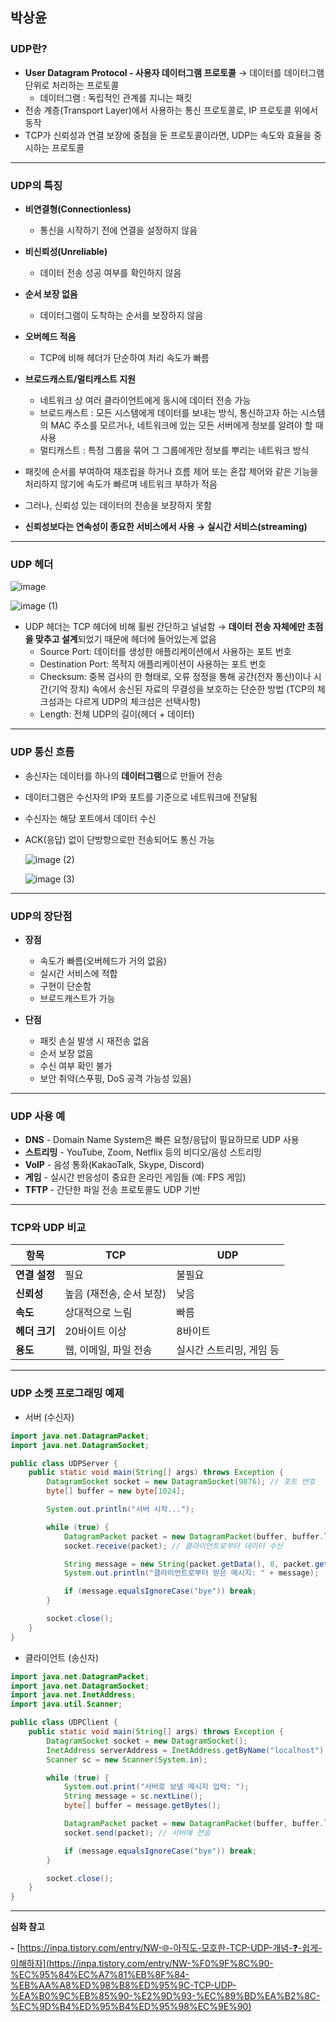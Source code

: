 ## 박상윤

### UDP란?

- **User Datagram Protocol - 사용자 데이터그램 프로토콜** → 데이터를 데이터그램 단위로 처리하는 프로토콜
    - 데이터그램 : 독립적인 관계를 지니는 패킷
- 전송 계층(Transport Layer)에서 사용하는 통신 프로토콜로, IP 프로토콜 위에서 동작
- TCP가 신뢰성과 연결 보장에 중점을 둔 프로토콜이라면, UDP는 속도와 효율을 중시하는 프로토콜

---

### UDP의 특징

- **비연결형(Connectionless)**
    - 통신을 시작하기 전에 연결을 설정하지 않음
- **비신뢰성(Unreliable)**
    - 데이터 전송 성공 여부를 확인하지 않음
- **순서 보장 없음**
    - 데이터그램이 도착하는 순서를 보장하지 않음
- **오버헤드 적음**
    - TCP에 비해 헤더가 단순하여 처리 속도가 빠름
- **브로드캐스트/멀티캐스트 지원**
    - 네트워크 상 여러 클라이언트에게 동시에 데이터 전송 가능
    - 브로드캐스트 : 모든 시스템에게 데이터를 보내는 방식, 통신하고자 하는 시스템의 MAC 주소를 모르거나, 네트워크에 있는 모든 서버에게 정보를 알려야 할 때 사용
    - 멀티캐스트 : 특정 그룹을 묶어 그 그룹에게만 정보를 뿌리는 네트워크 방식

- 패킷에 순서를 부여하여 재조립을 하거나 흐름 제어 또는 혼잡 제어와 같은 기능을 처리하지 않기에 속도가 빠르며 네트워크 부하가 적음
- 그러나, 신뢰성 있는 데이터의 전송을 보장하지 못함
- **신뢰성보다는 연속성이 종요한 서비스에서 사용 → 실시간 서비스(streaming)**

---

### UDP 헤더

![image](https://github.com/user-attachments/assets/6215828a-346e-466b-9113-00c320d4cd91)

![image (1)](https://github.com/user-attachments/assets/bc109f40-4382-4297-9c08-52411da8ef66)

- UDP 헤더는 TCP 헤더에 비해 휠씬 간단하고 널널함 → **데이터 전송 자체에만 초점을 맞추고 설계**되었기 때문에 헤더에 들어있는게 없음
    - Source Port: 데이터를 생성한 애플리케이션에서 사용하는 포트 번호
    - Destination Port: 목적지 애플리케이션이 사용하는 포트 번호
    - Checksum: 중복 검사의 한 형태로, 오류 정정을 통해 공간(전자 통신)이나 시간(기억 장치) 속에서 송신된 자료의 무결성을 보호하는 단순한 방법 (TCP의 체크섬과는 다르게 UDP의 체크섬은 선택사항)
    - Length: 전체 UDP의 길이(헤더 + 데이터)

---

### UDP 통신 흐름

- 송신자는 데이터를 하나의 **데이터그램**으로 만들어 전송
- 데이터그램은 수신자의 IP와 포트를 기준으로 네트워크에 전달됨
- 수신자는 해당 포트에서 데이터 수신
- ACK(응답) 없이 단방향으로만 전송되어도 통신 가능
    
    ![image (2)](https://github.com/user-attachments/assets/4abd6750-7de0-4773-acd8-fe43722358e1)


    ![image (3)](https://github.com/user-attachments/assets/9a67d6f6-4849-4d04-9488-2da0dd0d85ea)

---

### UDP의 장단점

- **장점**
    - 속도가 빠름(오버헤드가 거의 없음)
    - 실시간 서비스에 적합
    - 구현이 단순함
    - 브로드캐스트가 가능

- **단점**
    - 패킷 손실 발생 시 재전송 없음
    - 순서 보장 없음
    - 수신 여부 확인 불가
    - 보안 취약(스푸핑, DoS 공격 가능성 있음)

---

### UDP 사용 예

- **DNS** - Domain Name System은 빠른 요청/응답이 필요하므로 UDP 사용
- **스트리밍** - YouTube, Zoom, Netflix 등의 비디오/음성 스트리밍
- **VolP** - 음성 통화(KakaoTalk, Skype, Discord)
- **게임** - 실시간 반응성이 중요한 온라인 게임들 (예: FPS 게임)
- **TFTP** - 간단한 파일 전송 프로토콜도 UDP 기반

---

### TCP와 UDP 비교

| **항목** | **TCP** | **UDP** |
| --- | --- | --- |
| **연결 설정** | 필요 | 불필요 |
| **신뢰성** | 높음 (재전송, 순서 보장) | 낮음 |
| **속도** | 상대적으로 느림 | 빠름 |
| **헤더 크기** | 20바이트 이상 | 8바이트 |
| **용도** | 웹, 이메일, 파일 전송 | 실시간 스트리밍, 게임 등 |

---

### UDP 소켓 프로그래밍 예제

- 서버 (수신자)

```java
import java.net.DatagramPacket;
import java.net.DatagramSocket;

public class UDPServer {
    public static void main(String[] args) throws Exception {
        DatagramSocket socket = new DatagramSocket(9876); // 포트 번호
        byte[] buffer = new byte[1024];

        System.out.println("서버 시작...");

        while (true) {
            DatagramPacket packet = new DatagramPacket(buffer, buffer.length);
            socket.receive(packet); // 클라이언트로부터 데이터 수신

            String message = new String(packet.getData(), 0, packet.getLength());
            System.out.println("클라이언트로부터 받은 메시지: " + message);

            if (message.equalsIgnoreCase("bye")) break;
        }

        socket.close();
    }
}
```

- 클라이언트 (송신자)

```java
import java.net.DatagramPacket;
import java.net.DatagramSocket;
import java.net.InetAddress;
import java.util.Scanner;

public class UDPClient {
    public static void main(String[] args) throws Exception {
        DatagramSocket socket = new DatagramSocket();
        InetAddress serverAddress = InetAddress.getByName("localhost");
        Scanner sc = new Scanner(System.in);

        while (true) {
            System.out.print("서버로 보낼 메시지 입력: ");
            String message = sc.nextLine();
            byte[] buffer = message.getBytes();

            DatagramPacket packet = new DatagramPacket(buffer, buffer.length, serverAddress, 9876);
            socket.send(packet); // 서버에 전송

            if (message.equalsIgnoreCase("bye")) break;
        }

        socket.close();
    }
}

```

---

**심화 참고**

 **-**  [https://inpa.tistory.com/entry/NW-🌐-아직도-모호한-TCP-UDP-개념-❓-쉽게-이해하자](https://inpa.tistory.com/entry/NW-%F0%9F%8C%90-%EC%95%84%EC%A7%81%EB%8F%84-%EB%AA%A8%ED%98%B8%ED%95%9C-TCP-UDP-%EA%B0%9C%EB%85%90-%E2%9D%93-%EC%89%BD%EA%B2%8C-%EC%9D%B4%ED%95%B4%ED%95%98%EC%9E%90)
